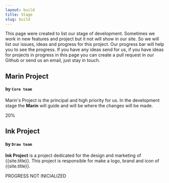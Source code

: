 ```yaml
---
layout: build
title: Stage
slug: build
---
```


This page were created to list our stage of development. Sometimes we work in new features and project but
it not will show in our site. So we will list our issues, ideas and progress for this project. Our progress bar
will help you to see the progress. If you have any ideas send for us, if you have ideas for projects in progress in this page you can create a pull request in our Github or send us an email, just stay in touch.

## Marin Project
#### by <code>Core team</code>

Marin's Project is the principal and high priority for us. In the development stage the <strong>Marin</strong> will guide and will be where the changes will be made.

<div class="progress">
<div class="progress-bar progress-bar-warning" role="progressbar" aria-valuenow="20" aria-valuemin="0" aria-valuemax="100" style="width: 20%;"> 20%        
</div>
</div> <!-- Marin Project -->


## Ink Project
#### by <code>Draw team</code>

<strong>Ink Project</strong> is a project dedicated for the design and marketing of {{site.title}}. This project is responsible for make a logo, brand and icon of {{site.title}}.

<div class="progress">
<div class="progress-bar progress-bar-danger progress-bar-striped" role="progressbar" aria-valuenow="2" aria-valuemin="0" aria-valuemax="100" style="width:100%;"> PROGRESS NOT INICIALIZED
</div>
</div>
